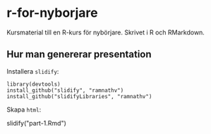 ﻿r-for-nyborjare
===============

Kursmaterial till en R-kurs för nybörjare. Skrivet i R och RMarkdown.

## Hur man genererar presentation

Installera `slidify`:

    library(devtools)
    install_github("slidify", "ramnathv")
    install_github("slidifyLibraries", "ramnathv")

Skapa `html`:

   slidify("part-1.Rmd")
